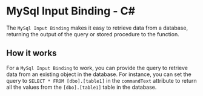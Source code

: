 # MySql Input Binding - C<span>#</span>

The `MySql Input Binding` makes it easy to retrieve data from a database, returning the output of the query or stored procedure to the function.

## How it works

For a `MySql Input Binding` to work, you can provide the query to retrieve data from an existing object in the database. For instance, you can set the query to `SELECT * FROM [dbo].[table1]` in the `commandText` attribute to return all the values from the `[dbo].[table1]` table in the database.
